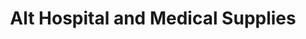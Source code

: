 ---
title: "Alt Hospital and Medical Supplies"
url: /manila/alt-hospital-and-medical-supplies/
shop: medical supply
---